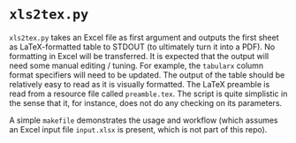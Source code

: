 # `xls2tex.py`

`xls2tex.py` takes an Excel file as first argument and outputs the first sheet 
as LaTeX-formatted table to STDOUT (to ultimately turn it into a PDF).
No formatting in Excel will be transferred.
It is expected that the output will need some manual editing / tuning.
For example, the `tabularx` column format specifiers will need to be updated.
The output of the table should be relatively easy to read as it is visually formatted.
The LaTeX preamble is read from a resource file called `preamble.tex`.
The script is quite simplistic in the sense that it, for instance, does not do any checking on its parameters.

A simple `makefile` demonstrates the usage and workflow (which assumes an Excel input file `input.xlsx` is present, which is not part of this repo).

